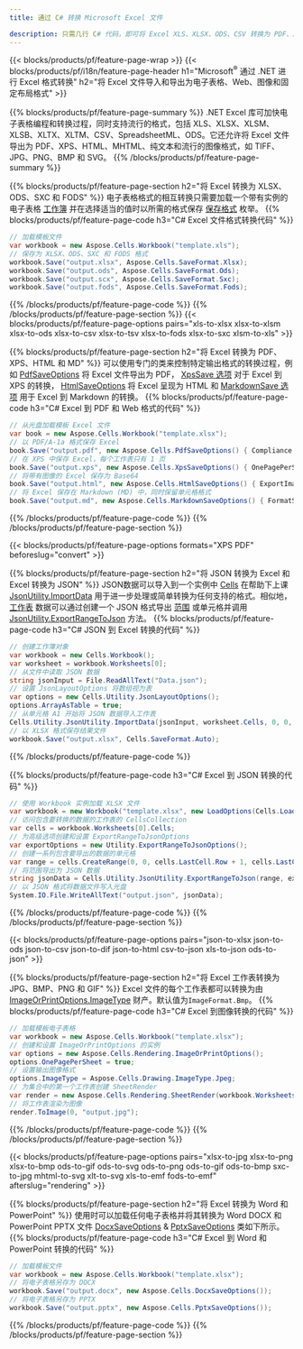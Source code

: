 ```yaml
---
title: 通过 C# 转换 Microsoft Excel 文件 

description: 只需几行 C# 代码，即可将 Excel XLS、XLSX、ODS、CSV 转换为 PDF、XPS、HTML、JPEG、HTML 和许多其他流行格式。
---
```

{{< blocks/products/pf/feature-page-wrap >}}
{{< blocks/products/pf/i18n/feature-page-header h1="Microsoft<sup>&reg;</sup> 通过 .NET 进行 Excel 格式转换" h2="将 Excel 文件导入和导出为电子表格、Web、图像和固定布局格式" >}}

{{% blocks/products/pf/feature-page-summary %}}
.NET Excel 库可加快电子表格编程和转换过程，同时支持流行的格式，包括 XLS、XLSX、XLSM、XLSB、XLTX、XLTM、CSV、SpreadsheetML、ODS。它还允许将 Excel 文件导出为 PDF、XPS、HTML、MHTML、纯文本和流行的图像格式，如 TIFF、JPG、PNG、BMP 和 SVG。
{{% /blocks/products/pf/feature-page-summary %}}

{{% blocks/products/pf/feature-page-section h2="将 Excel 转换为 XLSX、ODS、SXC 和 FODS" %}}
电子表格格式的相互转换只需要加载一个带有实例的电子表格 [工作簿](https://reference.aspose.com/cells/net/aspose.cells/workbook) 并在选择适当的值时以所需的格式保存 [保存格式](https://reference.aspose.com/cells/net/aspose.cells/saveformat) 枚举。
{{% blocks/products/pf/feature-page-code h3="C# Excel 文件格式转换代码" %}}

```cs
// 加载模板文件
var workbook = new Aspose.Cells.Workbook("template.xls");
// 保存为 XLSX、ODS、SXC 和 FODS 格式
workbook.Save("output.xlsx", Aspose.Cells.SaveFormat.Xlsx);
workbook.Save("output.ods", Aspose.Cells.SaveFormat.Ods);
workbook.Save("output.scx", Aspose.Cells.SaveFormat.Sxc);
workbook.Save("output.fods", Aspose.Cells.SaveFormat.Fods);

```
{{% /blocks/products/pf/feature-page-code %}}
{{% /blocks/products/pf/feature-page-section %}}
{{< blocks/products/pf/feature-page-options pairs="xls-to-xlsx xlsx-to-xlsm xlsx-to-ods xlsx-to-csv xlsx-to-tsv xlsx-to-fods xlsx-to-sxc xlsm-to-xls" >}}


{{% blocks/products/pf/feature-page-section h2="将 Excel 转换为 PDF、XPS、HTML 和 MD" %}}
可以使用专门的类来控制特定输出格式的转换过程，例如 [PdfSaveOptions](https://reference.aspose.com/cells/net/aspose.cells/pdfsaveoptions) 将 Excel 文件导出为 PDF， [XpsSave 选项](https://reference.aspose.com/cells/net/aspose.cells/xpssaveoptions) 对于 Excel 到 XPS 的转换， [HtmlSaveOptions](https://reference.aspose.com/cells/net/aspose.cells/htmlsaveoptions) 将 Excel 呈现为 HTML 和 [MarkdownSave 选项](https://reference.aspose.com/cells/net/aspose.cells/markdownsaveoptions) 用于 Excel 到 Markdown 的转换。 
{{% blocks/products/pf/feature-page-code h3="C# Excel 到 PDF 和 Web 格式的代码" %}}

```cs
// 从光盘加载模板 Excel 文件
var book = new Aspose.Cells.Workbook("template.xlsx");
// 以 PDF/A-1a 格式保存 Excel
book.Save("output.pdf", new Aspose.Cells.PdfSaveOptions() { Compliance = PdfComplianceVersion.PdfA1a });
// 在 XPS 中保存 Excel，每个工作表只有 1 页
book.Save("output.xps", new Aspose.Cells.XpsSaveOptions() { OnePagePerSheet = true });
// 将带有图像的 Excel 保存为 Base64
book.Save("output.html", new Aspose.Cells.HtmlSaveOptions() { ExportImagesAsBase64 = true });
// 将 Excel 保存在 Markdown (MD) 中，同时保留单元格格式
book.Save("output.md", new Aspose.Cells.MarkdownSaveOptions() { FormatStrategy = Cells.CellValueFormatStrategy.CellStyle });

```
{{% /blocks/products/pf/feature-page-code %}}
{{% /blocks/products/pf/feature-page-section %}}

{{< blocks/products/pf/feature-page-options formats="XPS PDF" beforeslug="convert" >}}

{{% blocks/products/pf/feature-page-section h2="将 JSON 转换为 Excel 和 Excel 转换为 JSON" %}}
JSON数据可以导入到一个实例中 [Cells](https://reference.aspose.com/cells/net/aspose.cells/cells) 在帮助下上课 [JsonUtility.ImportData](https://reference.aspose.com/cells/net/aspose.cells.utility/jsonutility/methods/importdata) 用于进一步处理或简单转换为任何支持的格式。相似地， [工作表](https://reference.aspose.com/cells/net/aspose.cells/worksheet) 数据可以通过创建一个 JSON 格式导出 [范围](https://reference.aspose.com/cells/net/aspose.cells/range) 或单元格并调用 [JsonUtility.ExportRangeToJson](https://reference.aspose.com/cells/net/aspose.cells.utility/jsonutility/methods/exportrangetojson) 方法。
{{% blocks/products/pf/feature-page-code h3="C# JSON 到 Excel 转换的代码" %}}
```cs
// 创建工作簿对象
var workbook = new Cells.Workbook();
var worksheet = workbook.Worksheets[0];
// 从文件中读取 JSON 数据
string jsonInput = File.ReadAllText("Data.json");
// 设置 JsonLayoutOptions 将数组视为表
var options = new Cells.Utility.JsonLayoutOptions();
options.ArrayAsTable = true;
// 从单元格 A1 开始将 JSON 数据导入工作表
Cells.Utility.JsonUtility.ImportData(jsonInput, worksheet.Cells, 0, 0, options);
// 以 XLSX 格式保存结果文件
workbook.Save("output.xlsx", Cells.SaveFormat.Auto); 

```
{{% /blocks/products/pf/feature-page-code %}}

{{% blocks/products/pf/feature-page-code h3="C# Excel 到 JSON 转换的代码" %}}
```cs
// 使用 Workbook 实例加载 XLSX 文件
var workbook = new Workbook("template.xlsx", new LoadOptions(Cells.LoadFormat.Auto));
// 访问包含要转换的数据的工作表的 CellsCollection
var cells = workbook.Worksheets[0].Cells;
// 为高级选项创建和设置 ExportRangeToJsonOptions
var exportOptions = new Utility.ExportRangeToJsonOptions();
// 创建一系列包含要导出的数据的单元格
var range = cells.CreateRange(0, 0, cells.LastCell.Row + 1, cells.LastCell.Column + 1);
// 将范围导出为 JSON 数据
string jsonData = Cells.Utility.JsonUtility.ExportRangeToJson(range, exportOptions);
// 以 JSON 格式将数据文件写入光盘
System.IO.File.WriteAllText("output.json", jsonData); 

```
{{% /blocks/products/pf/feature-page-code %}}
{{% /blocks/products/pf/feature-page-section %}}

{{< blocks/products/pf/feature-page-options pairs="json-to-xlsx json-to-ods json-to-csv json-to-dif json-to-html csv-to-json xls-to-json ods-to-json" >}}

{{% blocks/products/pf/feature-page-section h2="将 Excel 工作表转换为 JPG、BMP、PNG 和 GIF" %}}
Excel 文件的每个工作表都可以转换为由 [ImageOrPrintOptions.ImageType](https://reference.aspose.com/cells/net/aspose.cells.rendering/imageorprintoptions/properties/imagetype) 财产。默认值为`ImageFormat.Bmp`。
{{% blocks/products/pf/feature-page-code h3="C# Excel 到图像转换的代码" %}}
```cs
// 加载模板电子表格
var workbook = new Aspose.Cells.Workbook("template.xlsx");
// 创建和设置 ImageOrPrintOptions 的实例
var options = new Aspose.Cells.Rendering.ImageOrPrintOptions();
options.OnePagePerSheet = true;
// 设置输出图像格式
options.ImageType = Aspose.Cells.Drawing.ImageType.Jpeg;
// 为集合中的第一个工作表创建 SheetRender
var render = new Aspose.Cells.Rendering.SheetRender(workbook.Worksheets[0], options);
// 将工作表渲染为图像
render.ToImage(0, "output.jpg");

```
{{% /blocks/products/pf/feature-page-code %}}
{{% /blocks/products/pf/feature-page-section %}}

{{< blocks/products/pf/feature-page-options pairs="xlsx-to-jpg xlsx-to-png xlsx-to-bmp ods-to-gif ods-to-svg ods-to-png ods-to-gif ods-to-bmp sxc-to-jpg mhtml-to-svg xlt-to-svg xls-to-emf fods-to-emf" afterslug="rendering" >}}

{{% blocks/products/pf/feature-page-section h2="将 Excel 转换为 Word 和 PowerPoint" %}}
使用时可以加载任何电子表格并将其转换为 Word DOCX 和 PowerPoint PPTX 文件 [DocxSaveOptions](https://reference.aspose.com/cells/net/aspose.cells/docxsaveoptions) & [PptxSaveOptions](https://reference.aspose.com/cells/net/aspose.cells/pptxsaveoptions) 类如下所示。
{{% blocks/products/pf/feature-page-code h3="C# Excel 到 Word 和 PowerPoint 转换的代码" %}}
```cs
// 加载模板文件
var workbook = new Aspose.Cells.Workbook("template.xlsx");
// 将电子表格另存为 DOCX
workbook.Save("output.docx", new Aspose.Cells.DocxSaveOptions());
// 将电子表格另存为 PPTX
workbook.Save("output.pptx", new Aspose.Cells.PptxSaveOptions());

```
{{% /blocks/products/pf/feature-page-code %}}
{{% /blocks/products/pf/feature-page-section %}}
